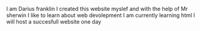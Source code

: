 I am Darius franklin
I created this website myslef and with the help of Mr sherwin
I like to learn about web devolepment
I am currently learning html
I will host a succesfull website one day
